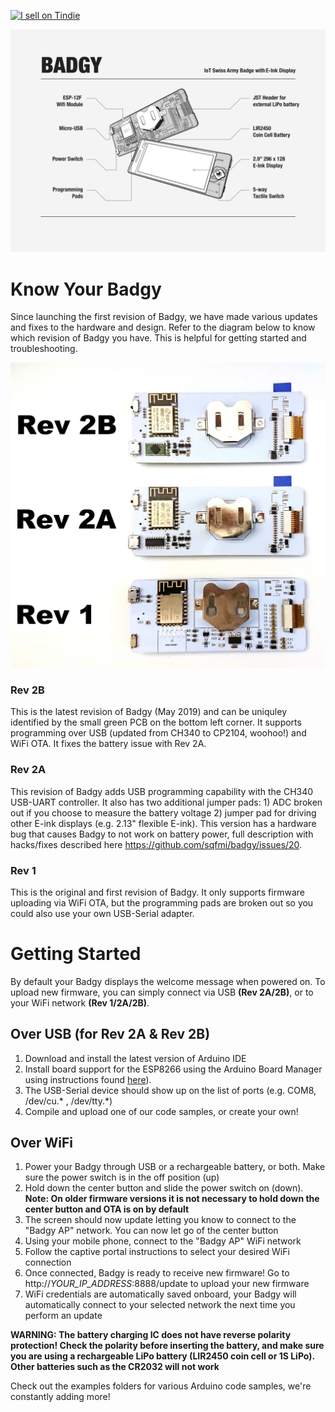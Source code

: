 <a href="https://www.tindie.com/products/squarofumi/badgy-iot-badge/"><img src="https://d2ss6ovg47m0r5.cloudfront.net/badges/tindie-larges.png" alt="I sell on Tindie" width="200" height="104"></a>

<img src="/website/img/badgytechnical.jpg" />

# Know Your Badgy

Since launching the first revision of Badgy, we have made various updates and fixes to the hardware and design. Refer to the diagram below to know which revision of Badgy you have. This is helpful for getting started and troubleshooting.

<img src="/website/img/badgy_rev.jpg" />

### Rev 2B

This is the latest revision of Badgy (May 2019) and can be uniquley identified by the small green PCB on the bottom left corner. It supports programming over USB (updated from CH340 to CP2104, woohoo!) and WiFi OTA. It fixes the battery issue with Rev 2A.

### Rev 2A

This revision of Badgy adds USB programming capability with the CH340 USB-UART controller. It also has two additional jumper pads: 1) ADC broken out if you choose to measure the battery voltage 2) jumper pad for driving other E-ink displays (e.g. 2.13" flexible E-ink). This version has a hardware bug that causes Badgy to not work on battery power, full description with hacks/fixes described here https://github.com/sqfmi/badgy/issues/20.

### Rev 1

This is the original and first revision of Badgy. It only supports firmware uploading via WiFi OTA, but the programming pads are broken out so you could also use your own USB-Serial adapter.

# Getting Started

By default your Badgy displays the welcome message when powered on. To upload new firmware, you can simply connect via USB **(Rev 2A/2B)**, or to your WiFi network **(Rev 1/2A/2B)**.

## Over USB (for Rev 2A & Rev 2B)
1. Download and install the latest version of Arduino IDE
2. Install board support for the ESP8266 using the Arduino Board Manager using instructions found [here](https://github.com/esp8266/Arduino#installing-with-boards-manager)).
3. The USB-Serial device should show up on the list of ports (e.g. COM8, /dev/cu.\* , /dev/tty.\*)
4. Compile and upload one of our code samples, or create your own!

## Over WiFi
1. Power your Badgy through USB or a rechargeable battery, or both. Make sure the power switch is in the off position (up)
2. Hold down the center button and slide the power switch on (down). **Note: On older firmware versions it is not necessary to hold down the center button and OTA is on by default**
3. The screen should now update letting you know to connect to the "Badgy AP" network. You can now let go of the center button
4. Using your mobile phone, connect to the "Badgy AP" WiFi network
5. Follow the captive portal instructions to select your desired WiFi connection
6. Once connected, Badgy is ready to receive new firmware! Go to http://*YOUR_IP_ADDRESS*:8888/update to upload your new firmware
7. WiFi credentials are automatically saved onboard, your Badgy will automatically connect to your selected network the next time you perform an update

**WARNING: The battery charging IC does not have reverse polarity protection! Check the polarity before inserting the battery, and make sure you are using a rechargeable LiPo battery (LIR2450 coin cell or 1S LiPo). Other batteries such as the CR2032 will not work**

Check out the examples folders for various Arduino code samples, we're constantly adding more!
